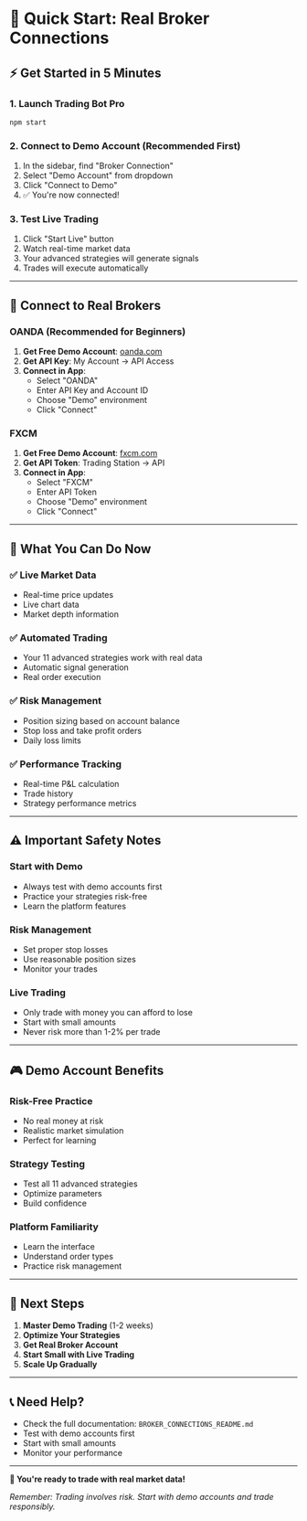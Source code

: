 # 🚀 Quick Start: Real Broker Connections

## ⚡ **Get Started in 5 Minutes**

### **1. Launch Trading Bot Pro**
```bash
npm start
```

### **2. Connect to Demo Account (Recommended First)**
1. In the sidebar, find "Broker Connection"
2. Select "Demo Account" from dropdown
3. Click "Connect to Demo"
4. ✅ You're now connected!

### **3. Test Live Trading**
1. Click "Start Live" button
2. Watch real-time market data
3. Your advanced strategies will generate signals
4. Trades will execute automatically

---

## 🔗 **Connect to Real Brokers**

### **OANDA (Recommended for Beginners)**
1. **Get Free Demo Account**: [oanda.com](https://www.oanda.com/)
2. **Get API Key**: My Account → API Access
3. **Connect in App**:
   - Select "OANDA"
   - Enter API Key and Account ID
   - Choose "Demo" environment
   - Click "Connect"

### **FXCM**
1. **Get Free Demo Account**: [fxcm.com](https://www.fxcm.com/)
2. **Get API Token**: Trading Station → API
3. **Connect in App**:
   - Select "FXCM"
   - Enter API Token
   - Choose "Demo" environment
   - Click "Connect"

---

## 🎯 **What You Can Do Now**

### **✅ Live Market Data**
- Real-time price updates
- Live chart data
- Market depth information

### **✅ Automated Trading**
- Your 11 advanced strategies work with real data
- Automatic signal generation
- Real order execution

### **✅ Risk Management**
- Position sizing based on account balance
- Stop loss and take profit orders
- Daily loss limits

### **✅ Performance Tracking**
- Real-time P&L calculation
- Trade history
- Strategy performance metrics

---

## ⚠️ **Important Safety Notes**

### **Start with Demo**
- Always test with demo accounts first
- Practice your strategies risk-free
- Learn the platform features

### **Risk Management**
- Set proper stop losses
- Use reasonable position sizes
- Monitor your trades

### **Live Trading**
- Only trade with money you can afford to lose
- Start with small amounts
- Never risk more than 1-2% per trade

---

## 🎮 **Demo Account Benefits**

### **Risk-Free Practice**
- No real money at risk
- Realistic market simulation
- Perfect for learning

### **Strategy Testing**
- Test all 11 advanced strategies
- Optimize parameters
- Build confidence

### **Platform Familiarity**
- Learn the interface
- Understand order types
- Practice risk management

---

## 🔄 **Next Steps**

1. **Master Demo Trading** (1-2 weeks)
2. **Optimize Your Strategies**
3. **Get Real Broker Account**
4. **Start Small with Live Trading**
5. **Scale Up Gradually**

---

## 📞 **Need Help?**

- Check the full documentation: `BROKER_CONNECTIONS_README.md`
- Test with demo accounts first
- Start with small amounts
- Monitor your performance

---

**🎉 You're ready to trade with real market data!**

*Remember: Trading involves risk. Start with demo accounts and trade responsibly.*



